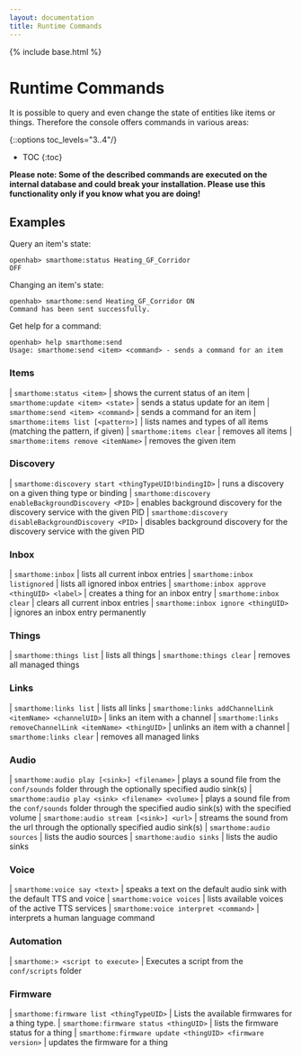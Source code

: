```yaml
---
layout: documentation
title: Runtime Commands
---
```


{% include base.html %}

# Runtime Commands

It is possible to query and even change the state of entities like items or things. Therefore the console offers commands in various areas:

{::options toc_levels="3..4"/}

* TOC
{:toc}

**Please note: Some of the described commands are executed on the internal database and could break your installation. Please use this functionality only if you know what you are doing!**


## Examples

Query an item's state:

```
openhab> smarthome:status Heating_GF_Corridor
OFF
```

Changing an item's state:

```
openhab> smarthome:send Heating_GF_Corridor ON
Command has been sent successfully.
```

Get help for a command:

```
openhab> help smarthome:send
Usage: smarthome:send <item> <command> - sends a command for an item
```

### Items

| `smarthome:status <item>` | shows the current status of an item
| `smarthome:update <item> <state>` | sends a status update for an item
| `smarthome:send <item> <command>` | sends a command for an item
| `smarthome:items list [<pattern>]` | lists names and types of all items (matching the pattern, if given)
| `smarthome:items clear` | removes all items
| `smarthome:items remove <itemName>` | removes the given item

### Discovery

| `smarthome:discovery start <thingTypeUID!bindingID>` | runs a discovery on a given thing type or binding
| `smarthome:discovery enableBackgroundDiscovery <PID>` | enables background discovery for the discovery service with the given PID
| `smarthome:discovery disableBackgroundDiscovery <PID>` | disables background discovery for the discovery service with the given PID

### Inbox

| `smarthome:inbox` | lists all current inbox entries
| `smarthome:inbox listignored` | lists all ignored inbox entries
| `smarthome:inbox approve <thingUID> <label>` | creates a thing for an inbox entry
| `smarthome:inbox clear` | clears all current inbox entries
| `smarthome:inbox ignore <thingUID>` | ignores an inbox entry permanently

### Things

| `smarthome:things list` | lists all things
| `smarthome:things clear` | removes all managed things

### Links

| `smarthome:links list` | lists all links
| `smarthome:links addChannelLink <itemName> <channelUID>` | links an item with a channel
| `smarthome:links removeChannelLink <itemName> <thingUID>` | unlinks an item with a channel
| `smarthome:links clear` | removes all managed links

### Audio

| `smarthome:audio play [<sink>] <filename>` | plays a sound file from the `conf/sounds` folder through the optionally specified audio sink(s)
| `smarthome:audio play <sink> <filename> <volume>` | plays a sound file from the `conf/sounds` folder through the specified audio sink(s) with the specified volume
| `smarthome:audio stream [<sink>] <url>` | streams the sound from the url through the optionally specified audio sink(s)
| `smarthome:audio sources` | lists the audio sources
| `smarthome:audio sinks` | lists the audio sinks

### Voice

| `smarthome:voice say <text>` | speaks a text on the default audio sink with the default TTS and voice
| `smarthome:voice voices` | lists available voices of the active TTS services
| `smarthome:voice interpret <command>` | interprets a human language command

### Automation

| `smarthome:> <script to execute>` | Executes a script from the `conf/scripts` folder

### Firmware

| `smarthome:firmware list <thingTypeUID>` | Lists the available firmwares for a thing type.
| `smarthome:firmware status <thingUID>` | lists the firmware status for a thing
| `smarthome:firmware update <thingUID> <firmware version>` | updates the firmware for a thing
